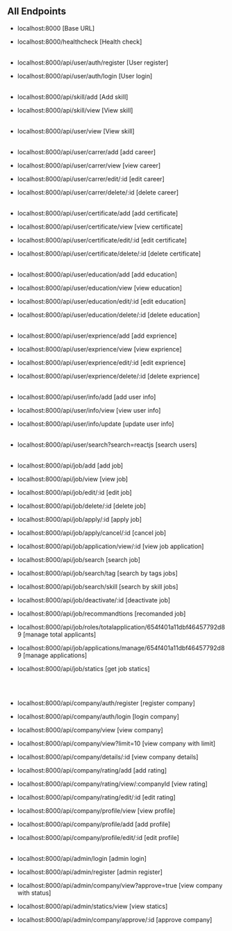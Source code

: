## All Endpoints

-   localhost:8000 [Base URL]
-   localhost:8000/healthcheck [Health check]
    <br /><br />
-   localhost:8000/api/user/auth/register [User register]
-   localhost:8000/api/user/auth/login [User login]
    <br /><br />
-   localhost:8000/api/skill/add [Add skill]
-   localhost:8000/api/skill/view [View skill]
    <br /><br />
-   localhost:8000/api/user/view [View skill]
    <br/><br/>
-   localhost:8000/api/user/carrer/add [add career]
-   localhost:8000/api/user/carrer/view [view career]
-   localhost:8000/api/user/carrer/edit/:id [edit career]
-   localhost:8000/api/user/carrer/delete/:id [delete career]
    <br/><br/>
-   localhost:8000/api/user/certificate/add [add certificate]
-   localhost:8000/api/user/certificate/view [view certificate]
-   localhost:8000/api/user/certificate/edit/:id [edit certificate]
-   localhost:8000/api/user/certificate/delete/:id [delete certificate]
    <br/><br/>
-   localhost:8000/api/user/education/add [add education]
-   localhost:8000/api/user/education/view [view education]
-   localhost:8000/api/user/education/edit/:id [edit education]
-   localhost:8000/api/user/education/delete/:id [delete education]
    <br/><br/>
-   localhost:8000/api/user/exprience/add [add exprience]
-   localhost:8000/api/user/exprience/view [view exprience]
-   localhost:8000/api/user/exprience/edit/:id [edit exprience]
-   localhost:8000/api/user/exprience/delete/:id [delete exprience]
    <br/><br/>
-   localhost:8000/api/user/info/add [add user info]
-   localhost:8000/api/user/info/view [view user info]
-   localhost:8000/api/user/info/update [update user info]
    <br/> <br/>
-   localhost:8000/api/user/search?search=reactjs [search users]
    <br/><br/>
-   localhost:8000/api/job/add [add job]
-   localhost:8000/api/job/view [view job]
-   localhost:8000/api/job/edit/:id [edit job]
-   localhost:8000/api/job/delete/:id [delete job]
-   localhost:8000/api/job/apply/:id [apply job]
-   localhost:8000/api/job/apply/cancel/:id [cancel job]
-   localhost:8000/api/job/application/view/:id [view job application]
-   localhost:8000/api/job/search [search job]
-   localhost:8000/api/job/search/tag [search by tags jobs]
-   localhost:8000/api/job/search/skill [search by skill jobs]
-   localhost:8000/api/job/deactivate/:id [deactivate job]
-   localhost:8000/api/job/recommandtions [recomanded job]
-   localhost:8000/api/job/roles/totalapplication/654f401a11dbf46457792d89 [manage total applicants]
-   localhost:8000/api/job/applications/manage/654f401a11dbf46457792d89 [manage applications]
-   localhost:8000/api/job/statics [get job statics]

    <br/><br/>
-   localhost:8000/api/company/auth/register [register company]
-   localhost:8000/api/company/auth/login [login company]
-   localhost:8000/api/company/view [view company]
-   localhost:8000/api/company/view?limit=10 [view company with limit]
-   localhost:8000/api/company/details/:id [view company details]
-   localhost:8000/api/company/rating/add [add rating]
-   localhost:8000/api/company/rating/view/:companyId [view rating]
-   localhost:8000/api/company/rating/edit/:id [edit rating]
-   localhost:8000/api/company/profile/view [view profile]
-   localhost:8000/api/company/profile/add [add profile]
-   localhost:8000/api/company/profile/edit/:id [edit profile]
  <br/> <br/>

-   localhost:8000/api/admin/login [admin login]
-   localhost:8000/api/admin/register [admin register]
-   localhost:8000/api/admin/company/view?approve=true [view company with status]
-   localhost:8000/api/admin/statics/view [view statics]
-   localhost:8000/api/admin/company/approve/:id [approve company]
















